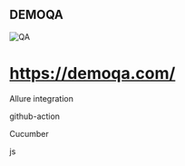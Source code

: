 ## DEMOQA

![QA](https://github.com/byKosta/DemoQATest/blob/master/Screenshot_500.png)

# https://demoqa.com/

Allure integration

github-action

Cucumber

js



